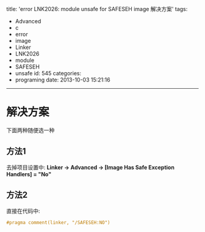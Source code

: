 title: 'error LNK2026: module unsafe for SAFESEH image 解决方案'
tags:
  - Advanced
  - c
  - error
  - image
  - Linker
  - LNK2026
  - module
  - SAFESEH
  - unsafe
id: 545
categories:
  - programing
date: 2013-10-03 15:21:16
---
# 解决方案
下面两种随便选一种
## 方法1
去掉项目设置中: **Linker -> Advanced -> [Image Has Safe Exception Handlers] = "No"**

## 方法2
直接在代码中:
```cpp
#pragma comment(linker, "/SAFESEH:NO")
```
